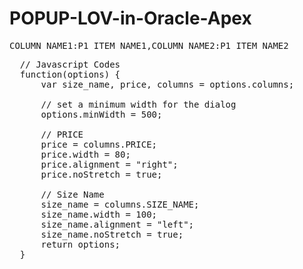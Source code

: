 # POPUP-LOV-in-Oracle-Apex

<pre>
COLUMN_NAME1:P1_ITEM_NAME1,COLUMN_NAME2:P1_ITEM_NAME2
</pre>
<pre>
  // Javascript Codes
  function(options) {
      var size_name, price, columns = options.columns;

      // set a minimum width for the dialog
      options.minWidth = 500;

      // PRICE
      price = columns.PRICE;
      price.width = 80;
      price.alignment = "right";
      price.noStretch = true;

      // Size Name
      size_name = columns.SIZE_NAME;
      size_name.width = 100;
      size_name.alignment = "left";
      size_name.noStretch = true;
      return options;
  }
</pre>
